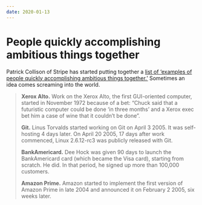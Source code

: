 ```yaml
---
date: 2020-01-13
---
```


# People quickly accomplishing ambitious things together

Patrick Collison of Stripe has started putting together a [list of ‘examples of people quickly accomplishing ambitious things together.’](https://patrickcollison.com/fast) Sometimes an idea comes screaming into the world.

> **Xerox Alto.** Work on the Xerox Alto, the first GUI-oriented computer, started in November 1972 because of a bet: “Chuck said that a futuristic computer could be done ‘in three months’ and a Xerox exec bet him a case of wine that it couldn’t be done”.
>
> **Git.** Linus Torvalds started working on Git on April 3 2005. It was self-hosting 4 days later. On April 20 2005, 17 days after work commenced, Linux 2.6.12-rc3 was publicly released with Git.
>
> **BankAmericard.** Dee Hock was given 90 days to launch the BankAmericard card (which became the Visa card), starting from scratch. He did. In that period, he signed up more than 100,000 customers.
>
> **Amazon Prime.** Amazon started to implement the first version of Amazon Prime in late 2004 and announced it on February 2 2005, six weeks later.
